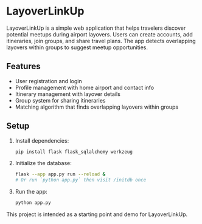 # LayoverLinkUp

LayoverLinkUp is a simple web application that helps travelers discover potential meetups during airport layovers. Users can create accounts, add itineraries, join groups, and share travel plans. The app detects overlapping layovers within groups to suggest meetup opportunities.

## Features
- User registration and login
- Profile management with home airport and contact info
- Itinerary management with layover details
- Group system for sharing itineraries
- Matching algorithm that finds overlapping layovers within groups

## Setup
1. Install dependencies:
   ```bash
   pip install flask flask_sqlalchemy werkzeug
   ```
2. Initialize the database:
   ```bash
   flask --app app.py run --reload &
   # Or run `python app.py` then visit /initdb once
   ```
3. Run the app:
   ```bash
   python app.py
   ```

This project is intended as a starting point and demo for LayoverLinkUp.
